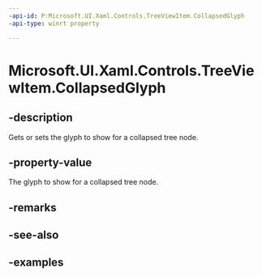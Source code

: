 ```yaml
---
-api-id: P:Microsoft.UI.Xaml.Controls.TreeViewItem.CollapsedGlyph
-api-type: winrt property

---
```

<!-- Property syntax.
public string CollapsedGlyph { get;  set; }
-->

# Microsoft.UI.Xaml.Controls.TreeViewItem.CollapsedGlyph


## -description

Gets or sets the glyph to show for a collapsed tree node.


## -property-value

The glyph to show for a collapsed tree node.


## -remarks


## -see-also


## -examples


